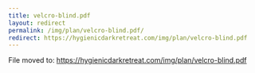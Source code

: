 ```yaml
---
title: velcro-blind.pdf
layout: redirect
permalink: /img/plan/velcro-blind.pdf/
redirect: https://hygienicdarkretreat.com/img/plan/velcro-blind.pdf
---
```


File moved to: <https://hygienicdarkretreat.com/img/plan/velcro-blind.pdf>


